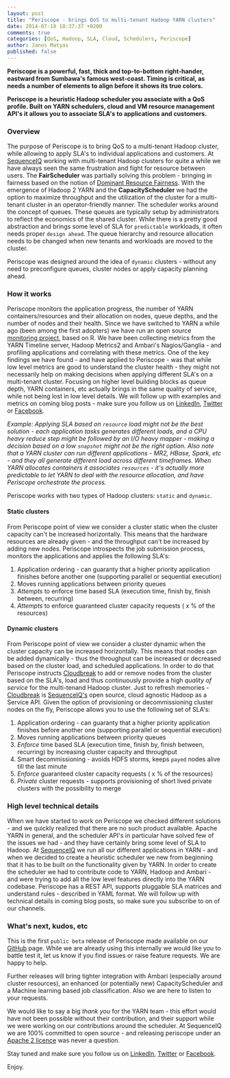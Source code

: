 ```yaml
---
layout: post
title: "Periscope - brings QoS to multi-tenant Hadoop YARN clusters"
date: 2014-07-18 18:37:37 +0200
comments: true
categories: [QoS, Hadoop, SLA, Cloud, Schedulers, Periscope]
author: Janos Matyas
published: false
---
```


**Periscope is a powerful, fast, thick and top-to-bottom right-hander, eastward from Sumbawa's famous west-coast.
Timing is critical, as needs a number of elements to align before it shows its true colors.**

**Periscope is a heuristic Hadoop scheduler you associate with a QoS profile.
Built on YARN schedulers, cloud and VM resource management API's it allows you to associate SLA's to applications and customers.**

### Overview

The purpose of Periscope is to bring QoS to a multi-tenant Hadoop cluster, while allowing to apply SLA's to individual applications and customers.
At [SequenceIQ](http://sequenceiq.com) working with multi-tenant Hadoop clusters for quite a while we have always seen the same frustration and fight for resource between users.
The **FairScheduler** was partially solving this problem - bringing in fairness based on the notion of [Dominant Resource Fairness](http://static.usenix.org/event/nsdi11/tech/full_papers/Ghodsi.pdf).
With the emergence of Hadoop 2 YARN and the **CapacityScheduler** we had the option to maximize throughput and the utilization of the cluster for a multi-tenant cluster in an operator-friendly manner.
The scheduler works around the concept of queues. These queues are typically setup by administrators to reflect the economics of the shared cluster.
While there is a pretty good abstraction and brings some level of SLA for `predictable` workloads, it often needs proper `design ahead`.
The queue hierarchy and resource allocation needs to be changed when new tenants and workloads are moved to the cluster.

Periscope was designed around the idea of `dynamic` clusters - without any need to preconfigure queues, cluster nodes or apply capacity planning ahead.

### How it works

Periscope monitors the application progress, the number of YARN containers/resources and their allocation on nodes, queue depths, and the number of nodes and their health.
Since we have switched to YARN a while ago (been among the first adopters) we have run an open source [monitoring project](https://github.com/sequenceiq/yarn-monitoring), based on R.
We have been collecting metrics from the YARN Timeline server, Hadoop Metrics2 and Ambari's Nagios/Ganglia - and profiling applications and correlating with these metrics.
One of the key findings we have found - and have applied to Periscope - was that while low level metrics are good to understand the cluster health - they might not necessarily help on making decisions when applying different SLA's on a multi-tenant cluster.
Focusing on higher level building blocks as queue depth, YARN containers, etc actually brings in the same quality of service, while not being lost in low level details.
We will follow up with examples and metrics on coming blog posts - make sure you follow us on [LinkedIn](https://www.linkedin.com/company/sequenceiq/), [Twitter](https://twitter.com/sequenceiq) or [Facebook](https://www.facebook).

_Example: Applying SLA based on `resource` load might not be the best solution - each application tasks generates different loads, and a CPU heavy reduce step might be followed by an I/O heavy mapper - making a decision based on a low `snapshot` might not be the right option.
Also note that a YARN cluster can run different applications - MR2, HBase, Spark, etc - and they all generate different load across different timeframes.
When YARN allocates containers it associates `resources` - it's actually more predictable to let YARN to deal with the resource allocation, and have Periscope orchestrate the process._

Periscope works with two types of Hadoop clusters: `static` and `dynamic`.

#### Static clusters
From Periscope point of view we consider a cluster static when the cluster capacity can't be increased horizontally.
This means that the hardware resources are already given - and the throughput can't be increased by adding new nodes.
Periscope introspects the job submission process, monitors the applications and applies the following SLA's:

  1. Application ordering - can guaranty that a higher priority application finishes before another one (supporting parallel or sequential execution)
  2. Moves running applications between priority queues
  3. *Attempts* to enforce time based SLA (execution time, finish by, finish between, recurring)
  4. *Attempts* to enforce guaranteed cluster capacity requests ( x % of the resources)

#### Dynamic clusters
From Periscope point of view we consider a cluster dynamic when the cluster capacity can be increased horizontally.
This means that nodes can be added dynamically - thus the throughput can be increased or decreased based on the cluster load, and scheduled applications.
In order to do that Periscope instructs [Cloudbreak](http://sequenceiq.com/cloudbreak/) to add or remove nodes from the cluster based on the SLA's, load and thus continuously provide a high *quality of service* for the multi-tenand Hadoop cluster.
Just to refresh memories - [Cloudbreak](http://sequenceiq.com/products.html) is [SequenceIQ's](http://sequenceiq.com) open source, cloud agnostic Hadoop as a Service API.
Given the option of provisioning or decommissioning cluster nodes on the fly, Periscope allows you to use the following set of SLA's:

  1. Application ordering - can guaranty that a higher priority application finishes before another one (supporting parallel or sequential execution)
  2. Moves running applications between priority queues
  3. *Enforce* time based SLA (execution time, finish by, finish between, recurring) by increasing cluster capacity and throughput
  4. Smart decommissioning - avoids HDFS storms, keeps `payed` nodes alive till the last minute
  5. *Enforce* guaranteed cluster capacity requests ( x % of the resources)
  6. *Private* cluster requests - supports provisioning of short lived private clusters with the possibility to merge

### High level technical details  

When we have started to work on Periscope we checked different solutions - and we quickly realized that there are no such product available.
Apache YARN in general, and the scheduler API's in particular have solved few of the issues we had - and they have certainly bring some level of SLA to Hadoop.
At [SequenceIQ](https://sequenceiq.com) we run all our different applications in YARN - and when we decided to create a heuristic scheduler we new from beginning that it has to be built on the functionality given by YARN.
In order to create the scheduler we had to contribute code to YARN, Hadoop and Ambari - and were trying to add all the low level features directly into the YARN codebase.
Periscope has a REST API, supports pluggable SLA matrices and understand rules - described in YAML format.
We will follow up with technical details in coming blog posts, so make sure you subscribe to on of our channels.

### What's next, kudos, etc

This is the first `public beta` release of Periscope made available on our [GitHub](https://github.com/sequenceiq/periscope) page.
While we are already using this internally we would like you to battle test it, let us know if you find issues or raise feature requests. We are happy to help.

Further releases will bring tighter integration with Ambari (especially around cluster resources), an enhanced (or potentially new) CapacityScheduler and a Machine learning based job classification.
Also we are here to listen to your requests.

We would like to say a big *thank you* for the YARN team - this effort would have not been possible without their contribution, and their support while we were working on our contributions around the scheduler.
At SequenceIQ we are 100% committed to open source - and releasing periscope under an [Apache 2 licence](http://www.apache.org/licenses/LICENSE-2.0) was never a question.

Stay tuned and make sure you follow us on [LinkedIn](https://www.linkedin.com/company/sequenceiq/), [Twitter](https://twitter.com/sequenceiq) or [Facebook](https://www.facebook).

Enjoy.

